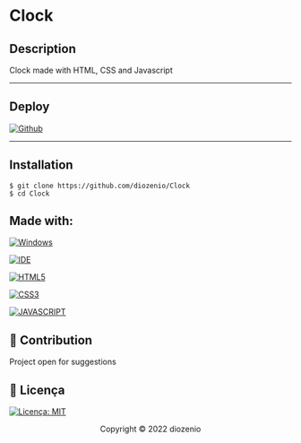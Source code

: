 # Clock

## Description

Clock made with HTML, CSS and Javascript

---

## Deploy

[![Github](https://img.shields.io/badge/GitHub-100000?style=for-the-badge&logo=github&logoColor=white)](https://diozenio.github.io/Clock/)

---

## Installation

    $ git clone https://github.com/diozenio/Clock
    $ cd Clock

## Made with: 

[![Windows](https://img.shields.io/badge/Windows-0078D6?style=for-the-badge&logo=windows&logoColor=white)](https://www.microsoft.com/pt-br/windows/get-windows-10)

[![IDE](https://img.shields.io/badge/Visual_studio_code-0078D4?style=for-the-badge&logo=visual%20studio%20code&logoColor=white)](https://code.visualstudio.com/)

[![HTML5](https://img.shields.io/badge/HTML5-E34F26?style=for-the-badge&logo=html5&logoColor=white)](https://developer.mozilla.org/pt-BR/docs/Web/HTML)

[![CSS3](https://img.shields.io/badge/CSS3-1572B6?style=for-the-badge&logo=css3&logoColor=white)](https://developer.mozilla.org/pt-BR/docs/Web/CSS)

[![JAVASCRIPT](https://img.shields.io/badge/JavaScript-F7DF1E?style=for-the-badge&logo=javascript&logoColor=black)](https://developer.mozilla.org/pt-BR/docs/Web/JavaScript)

## 🤝 Contribution

Project open for suggestions
## 🔖 Licença

[![Licença: MIT](https://img.shields.io/badge/License-MIT-yellow.svg)](https://opensource.org/licenses/MIT)

<p align="center">Copyright © 2022 diozenio</p>
